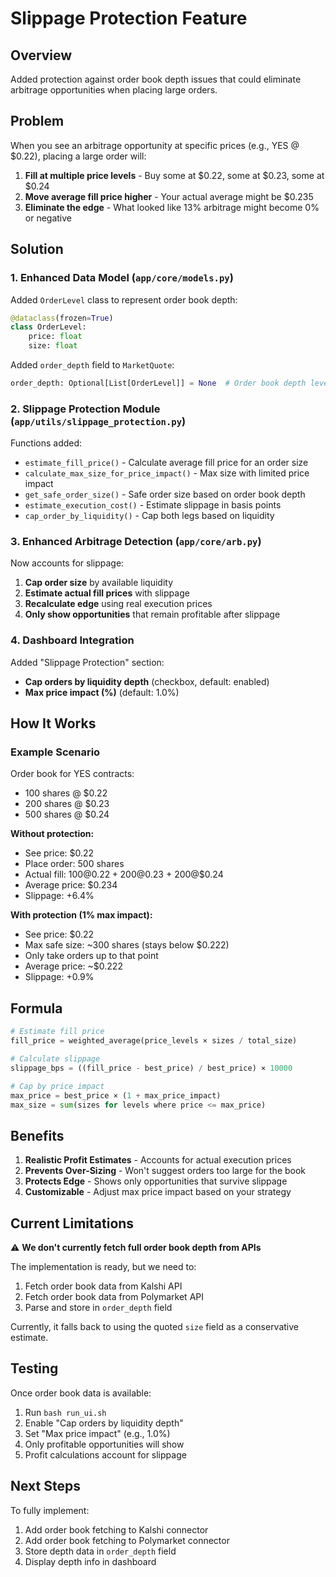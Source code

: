 # Slippage Protection Feature

## Overview
Added protection against order book depth issues that could eliminate arbitrage opportunities when placing large orders.

## Problem
When you see an arbitrage opportunity at specific prices (e.g., YES @ $0.22), placing a large order will:
1. **Fill at multiple price levels** - Buy some at $0.22, some at $0.23, some at $0.24
2. **Move average fill price higher** - Your actual average might be $0.235
3. **Eliminate the edge** - What looked like 13% arbitrage might become 0% or negative

## Solution

### 1. **Enhanced Data Model** (`app/core/models.py`)
Added `OrderLevel` class to represent order book depth:
```python
@dataclass(frozen=True)
class OrderLevel:
    price: float
    size: float
```

Added `order_depth` field to `MarketQuote`:
```python
order_depth: Optional[List[OrderLevel]] = None  # Order book depth levels
```

### 2. **Slippage Protection Module** (`app/utils/slippage_protection.py`)

Functions added:
- `estimate_fill_price()` - Calculate average fill price for an order size
- `calculate_max_size_for_price_impact()` - Max size with limited price impact
- `get_safe_order_size()` - Safe order size based on order book depth
- `estimate_execution_cost()` - Estimate slippage in basis points
- `cap_order_by_liquidity()` - Cap both legs based on liquidity

### 3. **Enhanced Arbitrage Detection** (`app/core/arb.py`)
Now accounts for slippage:
1. **Cap order size** by available liquidity
2. **Estimate actual fill prices** with slippage
3. **Recalculate edge** using real execution prices
4. **Only show opportunities** that remain profitable after slippage

### 4. **Dashboard Integration**
Added "Slippage Protection" section:
- **Cap orders by liquidity depth** (checkbox, default: enabled)
- **Max price impact (%)** (default: 1.0%)

## How It Works

### Example Scenario

Order book for YES contracts:
- 100 shares @ $0.22
- 200 shares @ $0.23
- 500 shares @ $0.24

**Without protection:**
- See price: $0.22
- Place order: 500 shares
- Actual fill: 100@$0.22 + 200@$0.23 + 200@$0.24
- Average price: $0.234
- Slippage: +6.4%

**With protection (1% max impact):**
- See price: $0.22
- Max safe size: ~300 shares (stays below $0.222)
- Only take orders up to that point
- Average price: ~$0.222
- Slippage: +0.9%

## Formula

```python
# Estimate fill price
fill_price = weighted_average(price_levels × sizes / total_size)

# Calculate slippage
slippage_bps = ((fill_price - best_price) / best_price) × 10000

# Cap by price impact
max_price = best_price × (1 + max_price_impact)
max_size = sum(sizes for levels where price <= max_price)
```

## Benefits

1. **Realistic Profit Estimates** - Accounts for actual execution prices
2. **Prevents Over-Sizing** - Won't suggest orders too large for the book
3. **Protects Edge** - Shows only opportunities that survive slippage
4. **Customizable** - Adjust max price impact based on your strategy

## Current Limitations

⚠️ **We don't currently fetch full order book depth from APIs**

The implementation is ready, but we need to:
1. Fetch order book data from Kalshi API
2. Fetch order book data from Polymarket API
3. Parse and store in `order_depth` field

Currently, it falls back to using the quoted `size` field as a conservative estimate.

## Testing

Once order book data is available:
1. Run `bash run_ui.sh`
2. Enable "Cap orders by liquidity depth"
3. Set "Max price impact" (e.g., 1.0%)
4. Only profitable opportunities will show
5. Profit calculations account for slippage

## Next Steps

To fully implement:
1. Add order book fetching to Kalshi connector
2. Add order book fetching to Polymarket connector
3. Store depth data in `order_depth` field
4. Display depth info in dashboard

